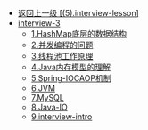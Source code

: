- [返回上一级 [(5).interview-lesson]](java-notes/(5).interview-lesson/)
- [interview-3](java-notes/(5).interview-lesson/interview-3/)
  - [1.HashMap底层的数据结构](java-notes/(5).interview-lesson/interview-3/1.HashMap底层的数据结构.md)
  - [2.并发编程的问题](java-notes/(5).interview-lesson/interview-3/2.并发编程的问题.md)
  - [3.线程池工作原理](java-notes/(5).interview-lesson/interview-3/3.线程池工作原理.md)
  - [4.Java内存模型的理解](java-notes/(5).interview-lesson/interview-3/4.Java内存模型的理解.md)
  - [5.Spring-IOCAOP机制](java-notes/(5).interview-lesson/interview-3/5.Spring-IOCAOP机制.md)
  - [6.JVM](java-notes/(5).interview-lesson/interview-3/6.JVM.md)
  - [7.MySQL](java-notes/(5).interview-lesson/interview-3/7.MySQL.md)
  - [8.Java-IO](java-notes/(5).interview-lesson/interview-3/8.Java-IO.md)
  - [9.interview-intro](java-notes/(5).interview-lesson/interview-3/9.interview-intro.md)
